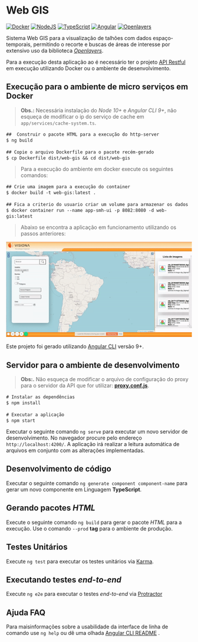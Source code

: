 # Web GIS

[![Docker](https://img.shields.io/badge/docker-latest-green)](https://www.docker.com/)
[![NodeJS](https://img.shields.io/badge/node-12-green)](https://nodejs.org/en/)
[![TypeScript](https://img.shields.io/badge/typescript-latest-green)](https://www.typescriptlang.org/)
[![Angular](https://img.shields.io/badge/angular-7.2.2-green)](https://angular.io/)
[![Openlayers](https://img.shields.io/badge/openlayers-6.3.1-green)](https://openlayers.org/)

Sistema Web GIS para a visualização de talhões com dados espaço-temporais, permitindo o recorte e buscas de áreas de interesse por extensivo uso da biblioteca [*Openlayers*](https://openlayers.org/).

Para a execução desta aplicação ao é necessário ter o projeto [API Restful](https://github.com/ProjetoIntegradorADSFatec/api-restful) em execução utilizando Docker ou o ambiente de desenvolvimento.

## Execução para o ambiente de micro serviços em Docker
> **Obs.:** Necessária instalação do *Node 10+* e *Angular CLI 9+*, não esqueça de modificar o ip do serviço de cache em `app/services/cache-system.ts`.

```
##  Construir o pacote HTML para a execução do http-server
$ ng build

## Copie o arquivo Dockerfile para o pacote recém-gerado
$ cp Dockerfile dist/web-gis && cd dist/web-gis
```

> Para a execução do ambiente em docker execute os seguintes comandos:
```
## Crie uma imagem para a execução do container
$ docker build -t web-gis:latest .

## Fica a criterio do usuario criar um volume para armazenar os dados
$ docker container run --name app-smh-ui -p 8082:8080 -d web-gis:latest
```

> Abaixo se encontra a aplicação em funcionamento utilizando os passos anteriores:

<p align = "center">
  <img src = "../assets/web-gis.gif">
</p>

Este projeto foi gerado utilizando [Angular CLI](https://github.com/angular/angular-cli) versão 9+.

## Servidor para o ambiente de desenvolvimento

> **Obs:.** Não esqueça de modificar o arquivo de configuração do proxy para o servidor da API que for utilizar: **[proxy.conf.js](https://github.com/ProjetoIntegradorADSFatec/web-gis/blob/master/proxy.conf.js)**.

~~~shell
# Instalar as dependências
$ npm install

# Executar a aplicação
$ npm start
~~~

Executar o seguinte comando `ng serve` para executar um novo servidor de desenvolvimento. No navegador procure pelo endereço `http://localhost:4200/`. A aplicação irá realizar a leitura automática de arquivos em conjunto com as alterações implementadas.

## Desenvolvimento de código

Executar o seguinte comando `ng generate component component-name` para gerar um novo componente em Linguagem **TypeScript**.

## Gerando pacotes *HTML*

Execute o seguinte comando `ng build` para gerar o pacote *HTML* para a execução. Use o comando `--prod` **tag** para o ambiente de produção.

## Testes Unitários

Execute `ng test` para executar os testes unitários via [Karma](https://karma-runner.github.io).

## Executando testes *end-to-end*

Execute `ng e2e` para executar o testes *end-to-end* via [Protractor](http://www.protractortest.org/)

## Ajuda FAQ

Para maisinformações sobre a usabilidade da interface de linha de comando use `ng help` ou dê uma olhada [Angular CLI README](https://github.com/angular/angular-cli/blob/master/README.md) .